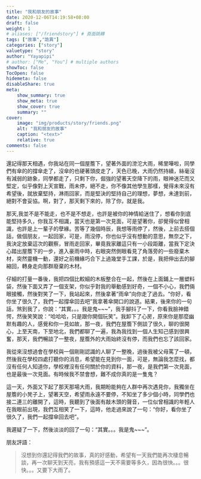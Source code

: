 ```yaml
---
title: "我和朋友的故事"
date: 2020-12-06T14:19:58+08:00
draft: false
weight: 1
# aliases: ["/friendstory"] # 頁面跳轉
tags: ["故事","詭異"]
categories: ["story"]
valuetype: "story"
author: "Yayapipi"
# author: ["Me", "You"] # multiple authors
showToc: false
TocOpen: false
hidemeta: false
disableShare: true
meta:
    show_summary: true
    show_meta: true
    show_cover: true
    summary: ""
cover:
    image: "img/products/story/friends.png"
    alt: "我和朋友的故事"
    caption: "<text>"
    relative: true
comments: false
---
```


 還記得那天相遇，你我站在同一個屋簷下，望著外面的滂沱大雨，稀里嘩啦，同學們有傘的的撐傘走了，沒傘的也硬著頭皮走了，天色已晚，大雨仍然持續，絲毫沒有減弱的跡象，同學都走了，只剩下你，倔強的望著天空降下的雨，眼神迷茫而又堅定，似乎像對上天宣戰，雨未停，絕不走，你不像其他學生那樣，覺得未來沒有希望後，就放棄堅持，淋雨回家，而是堅決的堅持自己的理想，夢想，未達到前，絕對不會妥協。啊，對了，那天剩下來的，除了你，就是我。

那天,我並不是不能走，也不是不想走，也許是被你的神情給迷住了，想看你到底能堅持多久，你我互不相識，當天也是第一次見面，可是望著你，卻覺得似曾相識，也許是上一輩子的孽緣。苦等了幾個時辰，我想等雨停了，然後，上前去搭個話，做個朋友，一起回家，可是，雨沒停，你也似乎沒有想動的意思，無奈之下，我決定放棄這次的觀察，冒雨走回家，畢竟我家離這只有一小段距離，當我下定決心踏出屋簷下的一步，進入豪雨中時，右眼突然側眼看見了角落旁的一些廢棄木材，突然靈機一動，還好之前機緣巧合下上過幾堂手工課，於是，我把伸出去的腳縮回，轉身走向那群廢棄的木材。

 仔細的打量一番後，我把四個比較細的木板整合在一起，然後在上面鋪上一層塑料袋，然後下面又弄了一個支架，你似乎對我的舉動感到好奇，一個不小心，我們倆眼接觸，然後對笑了一下，我站起來，然後拿著“雨傘”向你走了過去。“你好，看你坐了很久了，我們一起撐傘回去吧”我拿著傘開口的說道。結果，後來你的一句話，煞到我了，你說：“其實。。。我是鬼~~~”，我手腳抖了一下，你看我臉神錯愕，然後笑笑說：“哈哈哈，只是跟你開個玩笑”。我卸下了心房，原來你是那麼幽默有趣的人，感覺和你一見如故，那一夜，我們在屋簷下側談了很久，聊的很開心，上至天南，下至地北，我們都聊了一遍，我為我找到一個人生知己感到很興奮，那天，我們暢談了一整夜，屋簷外的大雨始終沒有停，而我們也忘了該回家。

我從來沒想過會在學校與一個剛剛認識的人聊了一整晚，過後我被父母罵了一頓，然後我在學校四處打聽你的消息，希望能在見到你一面，可是，無論我怎麼找，都沒有任何人知道你，學校裡沒有任何關於你的資料，那一夜，是我們第一次見面，也是最後一次見面。有時候我不禁會想，難不成你真的是一隻鬼？

這一天，外面又下起了那天那場大雨，我期盼能夠在人群中再次遇見你，我獨坐在屋簷的小凳子上，望著天空，希望雨永遠不要停，不知坐了多少個小時，同學們也接二連三的離開了，這時，我聽到了後面有敲木頭的聲音，一位似曾相識的年輕人在我眼前出現，我們互相笑了一下，這時，他走過來說了一句：“你好，看你坐了很久了，我們一起撐傘回去吧”。

我遲疑了一下，然後淡淡的回了一句：“其實。。。我是鬼~~~”。

朋友評語：

> 沒想到你還記得我們的故事，真的好感動，希望有一天我們能再次棲息暢談，再一次聊天到天亮，我有預感這一天不需要等多久，因為很快。。。很快。。。又要下大雨了。

